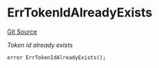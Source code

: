 # ErrTokenIdAlreadyExists
[Git Source](https://github.com/Crossbell-Box/Crossbell-Contracts/blob/d7930db5cd89d52737395aa81b0ec583ccadb80c/contracts/libraries/Error.sol)

*Token id already exists*


```solidity
error ErrTokenIdAlreadyExists();
```

